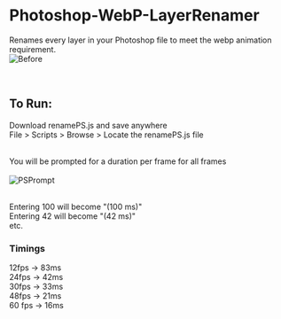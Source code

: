 # Photoshop-WebP-LayerRenamer
Renames every layer in your Photoshop file to meet the webp animation requirement.
<br>
![Before](https://user-images.githubusercontent.com/34044928/124338983-c28ae700-dba2-11eb-8aef-be0849d7a8a0.PNG)

<br>

<h2>To Run:</h2>
Download renamePS.js and save anywhere<br>
File > Scripts > Browse > Locate the renamePS.js file<br>

<br>

You will be prompted for a duration per frame for all frames
<br><br>
![PSPrompt](https://user-images.githubusercontent.com/34044928/124338683-35935e00-dba1-11eb-8bf5-106efc5fc0fa.PNG)

<br>
Entering 100 will become "(100 ms)" <br>
Entering 42 will become "(42 ms)" <br>
etc. <br>

<h3>Timings</h3>
12fps -> 83ms<br>
24fps -> 42ms<br>
30fps -> 33ms<br>
48fps -> 21ms<br>
60 fps -> 16ms
